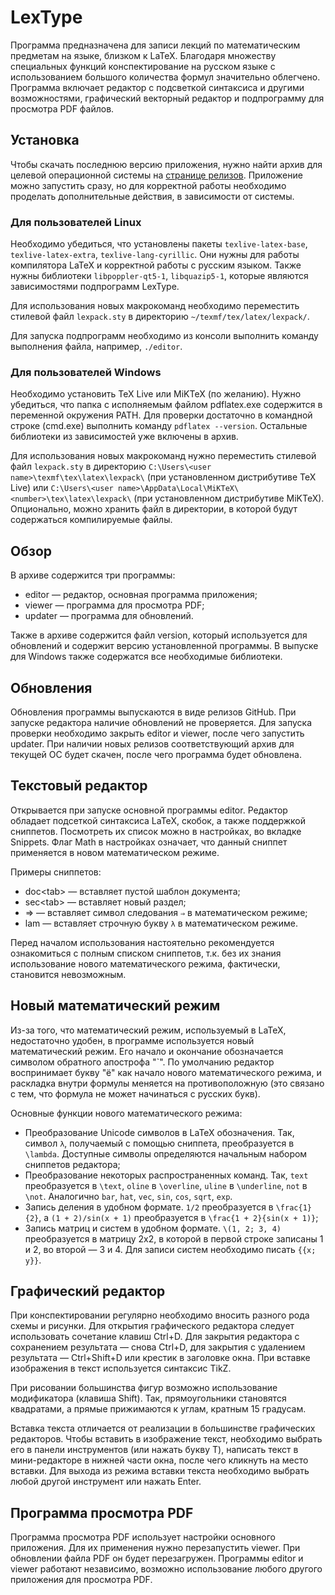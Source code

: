 # LexType

Программа предназначена для записи лекций по математическим предметам на языке, близком к LaTeX. Благодаря множеству специальных функций конспектирование на русском языке с использованием большого количества формул значительно облегчено. Программа включает редактор с подсветкой синтаксиса и другими возможностями, графический векторный редактор и подпрограмму для просмотра PDF файлов.

## Установка
Чтобы скачать последнюю версию приложения, нужно найти архив для целевой операционной системы на [странице релизов](https://github.com/damoldavskiy/LexType/releases). Приложение можно запустить сразу, но для корректной работы необходимо проделать дополнительные действия, в зависимости от системы.

### Для пользователей Linux
Необходимо убедиться, что установлены пакеты `texlive-latex-base`, `texlive-latex-extra`, `texlive-lang-cyrillic`. Они нужны для работы компилятора LaTeX и корректной работы с русским языком. Также нужны библиотеки `libpoppler-qt5-1`, `libquazip5-1`, которые являются зависимостями подпрограмм LexType.

Для использования новых макрокоманд необходимо переместить стилевой файл `lexpack.sty` в директорию `~/texmf/tex/latex/lexpack/`.

Для запуска подпрограмм необходимо из консоли выполнить команду выполнения файла, например, `./editor`.

### Для пользователей Windows
Необходимо установить TeX Live или MiKTeX (по желанию). Нужно убедиться, что папка с исполняемым файлом pdflatex.exe содержится в переменной окружения PATH. Для проверки достаточно в командной строке (cmd.exe) выполнить команду `pdflatex --version`. Остальные библиотеки из зависимостей уже включены в архив.

Для использования новых макрокоманд нужно переместить стилевой файл `lexpack.sty` в директорию `C:\Users\<user name>\texmf\tex\latex\lexpack\` (при установленном дистрибутиве TeX Live) или `C:\Users\<user name>\AppData\Local\MiKTeX\<number>\tex\latex\lexpack\` (при установленном дистрибутиве MiKTeX). Опционально, можно хранить файл в директории, в которой будут содержаться компилируемые файлы.

## Обзор
В архиве содержится три программы:

* editor — редактор, основная программа приложения;
* viewer — программа для просмотра PDF;
* updater — программа для обновлений.

Также в архиве содержится файл version, который используется для обновлений и содержит версию установленной программы. В выпуске для Windows также содержатся все необходимые библиотеки.

## Обновления
Обновления программы выпускаются в виде релизов GitHub. При запуске редактора наличие обновлений не проверяется. Для запуска проверки необходимо закрыть editor и viewer, после чего запустить updater. При наличии новых релизов соответствующий архив для текущей ОС будет скачен, после чего программа будет обновлена.

## Текстовый редактор
Открывается при запуске основной программы editor. Редактор обладает подсеткой синтаксиса LaTeX, скобок, а также поддержкой сниппетов. Посмотреть их список можно в настройках, во вкладке Snippets. Флаг Math в настройках означает, что данный сниппет применяется в новом математическом режиме.

Примеры сниппетов:

* doc\<tab\> — вставляет пустой шаблон документа;
* sec\<tab\> — вставляет новый раздел;
* => — вставляет символ следования `⇒` в математическом режиме;
* lam — вставляет строчную букву `λ` в математическом режиме.

Перед началом использования настоятельно рекомендуется ознакомиться с полным списком сниппетов, т.к. без их знания использование нового математического режима, фактически, становится невозможным.

## Новый математический режим
Из-за того, что математический режим, используемый в LaTeX, недостаточно удобен, в программе используется новый математический режим. Его начало и окончание обозначается символом обратного апострофа "`". По умолчанию редактор воспринимает букву "ё" как начало нового математического режима, и раскладка внутри формулы меняется на противоположную (это связано с тем, что формула не может начинаться с русских букв).

Основные функции нового математического режима:

* Преобразование Unicode символов в LaTeX обозначения. Так, символ `λ`, получаемый с помощью сниппета, преобразуется в `\lambda`. Доступные символы определяются начальным набором сниппетов редактора;
* Преобразование некоторых распространенных команд. Так, `text` преобразуется в `\text`, `oline` в `\overline`, `uline` в `\underline`, `not` в `\not`. Аналогично `bar`, `hat`, `vec`, `sin`, `cos`, `sqrt`, `exp`.
* Запись деления в удобном формате. `1/2` преобразуется в `\frac{1}{2}`, а `(1 + 2)/sin(x + 1)` преобразуется в `\frac{1 + 2}{sin(x + 1)}`;
* Запись матриц и систем в удобном формате. `\(1, 2; 3, 4)` преобразуется в матрицу 2x2, в которой в первой строке записаны 1 и 2, во второй — 3 и 4. Для записи систем необходимо писать `{{x; y}}`.

## Графический редактор
При конспектировании регулярно необходимо вносить разного рода схемы и рисунки. Для открытия графического редактора следует использовать сочетание клавиш Ctrl+D. Для закрытия редактора с сохранением результата — снова Ctrl+D, для закрытия с удалением результата — Ctrl+Shift+D или крестик в заголовке окна. При вставке изображения в текст используется синтаксис TikZ.

При рисовании большинства фигур возможно использование модификатора (клавиша Shift). Так, прямоугольники становятся квадратами, а прямые прижимаются к углам, кратным 15 градусам.

Вставка текста отличается от реализации в большинстве графических редакторов. Чтобы вставить в изображение текст, необходимо выбрать его в панели инструментов (или нажать букву T), написать текст в мини-редакторе в нижней части окна, после чего кликнуть на место вставки. Для выхода из режима вставки текста необходимо выбрать любой другой инструмент или нажать Enter.

## Программа просмотра PDF
Программа просмотра PDF использует настройки основного приложения. Для их применения нужно перезапустить viewer. При обновлении файла PDF он будет перезагружен. Программы editor и viewer работают независимо, возможно использование любого другого приложения для просмотра PDF.

